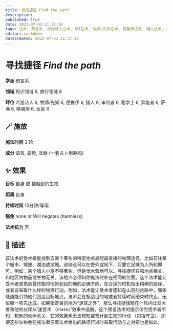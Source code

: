 ```yaml
---
title: 寻找捷径 Find the path
description: 
published: true
date: 2023-07-03 21:37:18
tags: 法术, 预言系, 吟游诗人法术, 6环法术, 牧师/先知法术, 德鲁伊法术, 猎人法术, 审判者法术, 秘学士法术, 异能者法术, 萨满法术, 唤魂师法术, 女巫法术, 知识领域, 旅行领域
editor: markdown
dateCreated: 2023-07-03 21:37:18
---
```


# **寻找捷径** *Find the path*

**学派** 预言系 

**领域** 知识领域 6, 旅行领域 6

**环位** 吟游诗人 6, 牧师/先知 6, 德鲁伊 6, 猎人 6, 审判者 6, 秘学士 6, 异能者 6, 萨满 6, 唤魂师 6, 女巫 6

## 🪄 施放

**施法时间** 3 轮

**成分** 语言, 姿势, 法器 (一套占卜用筹码)

## ✨ 效果 

**目标** 自身 或 接触到的生物 

**距离** 自身  

**持续时间** 10分钟/等级 

**豁免** none or Will negates (harmless)

**法术抗力** 否

## 📖 描述

该法术的受术者能找到去某个著名的特定地点最短最直接的物理途径，比如前往某个城市、城堡、湖泊或地城。该地点可以在野外或地下，只要它足够为人所知即可。例如：某个猎人小屋不够著名，但是伐木营地可以。寻找捷径只和地点相关，和地区内物品或生物无关。该地点必须和你施法时处在相同的位面。这个法术能让受术者感觉到最终能将他带到目的地的正确方向，在合适的时机指出精确的路径，或者该采取什么样的物理行动。例如，法术能让受术者感知在山洞的岔路中，哪条隧道能引领他们到达目标地点。法术会在抵达目的地或者持续时间结束时终止，无论哪一项先达成。如果指定目的地为“迷宫之外”，那么寻找捷径能在一轮内让受术者和他的伙伴从‘迷宫术 （maze）’效果中逃脱。这个预言法术的提示仅为受术者所知，和他的伙伴无关，它的效果也无法预知或预计到生物的行动 （包括守卫），即便这些生物会在施法者沿着法术给出的路径行进时采取行动与之对抗也是如此。
    